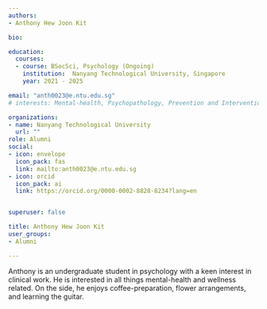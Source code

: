 ```yaml
---
authors:
- Anthony Hew Joon Kit

bio: 

education:
  courses:
  - course: BSocSci, Psychology (Ongoing)
    institution:  Nanyang Technological University, Singapore
    year: 2021 - 2025

email: "anth0023@e.ntu.edu.sg"
# interests: Mental-health, Psychopathology, Prevention and Intervention Programmes

organizations:
- name: Nanyang Technological University
  url: ""
role: Alumni
social:
- icon: envelope
  icon_pack: fas
  link: mailto:anth0023@e.ntu.edu.sg
- icon: orcid
  icon_pack: ai
  link: https://orcid.org/0000-0002-8828-8234?lang=en


superuser: false

title: Anthony Hew Joon Kit
user_groups:
- Alumni

---
```


Anthony is an undergraduate student in psychology with a keen interest in clinical work. He is interested in all things mental-health and wellness related. On the side, he enjoys coffee-preparation, flower arrangements, and learning the guitar.
